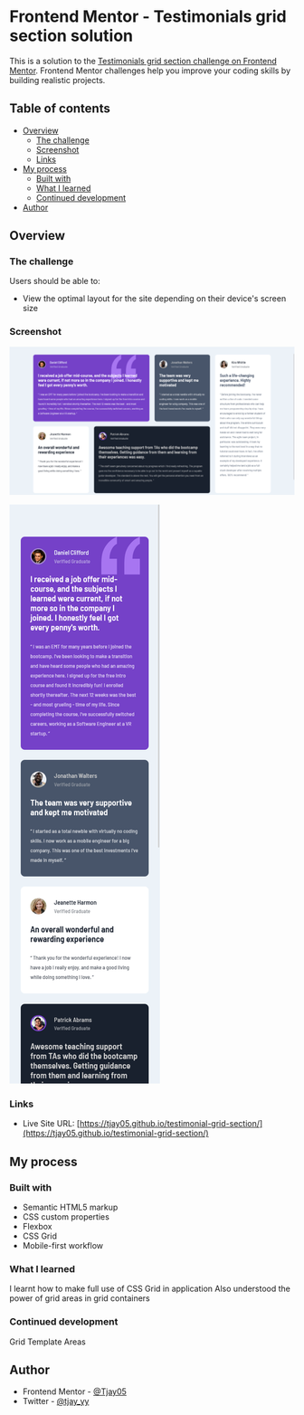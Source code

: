 # Frontend Mentor - Testimonials grid section solution

This is a solution to the [Testimonials grid section challenge on Frontend Mentor](https://www.frontendmentor.io/challenges/testimonials-grid-section-Nnw6J7Un7). Frontend Mentor challenges help you improve your coding skills by building realistic projects. 

## Table of contents

- [Overview](#overview)
  - [The challenge](#the-challenge)
  - [Screenshot](#screenshot)
  - [Links](#links)
- [My process](#my-process)
  - [Built with](#built-with)
  - [What I learned](#what-i-learned)
  - [Continued development](#continued-development)
- [Author](#author)

## Overview

### The challenge

Users should be able to:

- View the optimal layout for the site depending on their device's screen size

### Screenshot

![](./images/Desktop-screenshot.png)

![](./images/Mobile-screenshot.png)

### Links

- Live Site URL: [https://tjay05.github.io/testimonial-grid-section/](https://tjay05.github.io/testimonial-grid-section/)

## My process

### Built with

- Semantic HTML5 markup
- CSS custom properties
- Flexbox
- CSS Grid
- Mobile-first workflow

### What I learned

I learnt how to make full use of CSS Grid in application
Also understood the power of grid areas in grid containers

### Continued development

Grid Template Areas

## Author

- Frontend Mentor - [@Tjay05](https://www.frontendmentor.io/profile/Tjay05)
- Twitter - [@tjay_yy](https://www.twitter.com/@tjay_yy)